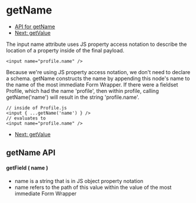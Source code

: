 # getName

* [API for getName](#API)
* [Next: getValue](./get-value.md)


The input name attribute uses JS property access notation to describe the location of a
property inside of the final payload.

```
<input name="profile.name" />
```

Because we're using JS property access notation, we don't need to declare a schema.
getName constructs the name by appending this node's name to the name of the most immediate Form Wrapper.
If there were a fieldset Profile, which had the name 'profile', then within profile,
calling getName('name') will result in the string 'profile.name'.

```
// inside of Profile.js
<input { ...getName('name') } />
// evaluates to
<input name="profile.name" />
```

* [Next: getValue](./get-value.md)


## <a name="API"></a>getName API

#### getField ( name )

* name is a string that is in JS object property notation
* name refers to the path of this value within the value of the most immediate Form Wrapper
